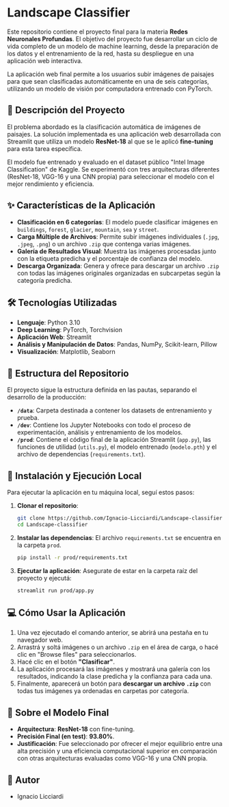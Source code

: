 # Landscape Classifier

Este repositorio contiene el proyecto final para la materia **Redes Neuronales Profundas**. El objetivo del proyecto fue desarrollar un ciclo de vida completo de un modelo de machine learning, desde la preparación de los datos y el entrenamiento de la red, hasta su despliegue en una aplicación web interactiva.

La aplicación web final permite a los usuarios subir imágenes de paisajes para que sean clasificadas automáticamente en una de seis categorías, utilizando un modelo de visión por computadora entrenado con PyTorch.

## 📜 Descripción del Proyecto

El problema abordado es la clasificación automática de imágenes de paisajes. La solución implementada es una aplicación web desarrollada con Streamlit que utiliza un modelo **ResNet-18** al que se le aplicó **fine-tuning** para esta tarea específica.

El modelo fue entrenado y evaluado en el dataset público "Intel Image Classification" de Kaggle. Se experimentó con tres arquitecturas diferentes (ResNet-18, VGG-16 y una CNN propia) para seleccionar el modelo con el mejor rendimiento y eficiencia.

## ✨ Características de la Aplicación

* **Clasificación en 6 categorías**: El modelo puede clasificar imágenes en `buildings`, `forest`, `glacier`, `mountain`, `sea` y `street`.
* **Carga Múltiple de Archivos**: Permite subir imágenes individuales (`.jpg`, `.jpeg`, `.png`) o un archivo `.zip` que contenga varias imágenes.
* **Galería de Resultados Visual**: Muestra las imágenes procesadas junto con la etiqueta predicha y el porcentaje de confianza del modelo.
* **Descarga Organizada**: Genera y ofrece para descargar un archivo `.zip` con todas las imágenes originales organizadas en subcarpetas según la categoría predicha.

## 🛠️ Tecnologías Utilizadas

* **Lenguaje**: Python 3.10
* **Deep Learning**: PyTorch, Torchvision
* **Aplicación Web**: Streamlit
* **Análisis y Manipulación de Datos**: Pandas, NumPy, Scikit-learn, Pillow
* **Visualización**: Matplotlib, Seaborn

## 📂 Estructura del Repositorio

El proyecto sigue la estructura definida en las pautas, separando el desarrollo de la producción:

* **`/data`**: Carpeta destinada a contener los datasets de entrenamiento y prueba.
* **`/dev`**: Contiene los Jupyter Notebooks con todo el proceso de experimentación, análisis y entrenamiento de los modelos.
* **`/prod`**: Contiene el código final de la aplicación Streamlit (`app.py`), las funciones de utilidad (`utils.py`), el modelo entrenado (`modelo.pth`) y el archivo de dependencias (`requirements.txt`).

## 🚀 Instalación y Ejecución Local

Para ejecutar la aplicación en tu máquina local, seguí estos pasos:

1.  **Clonar el repositorio**:
    ```bash
    git clone https://github.com/Ignacio-Licciardi/Landscape-classifier.git
    cd Landscape-classifier
    ```

2.  **Instalar las dependencias**:
    El archivo `requirements.txt` se encuentra en la carpeta `prod`.
    ```bash
    pip install -r prod/requirements.txt
    ```

3.  **Ejecutar la aplicación**:
    Asegurate de estar en la carpeta raíz del proyecto y ejecutá:
    ```bash
    streamlit run prod/app.py
    ```

## 💻 Cómo Usar la Aplicación

1.  Una vez ejecutado el comando anterior, se abrirá una pestaña en tu navegador web.
2.  Arrastrá y soltá imágenes o un archivo `.zip` en el área de carga, o hacé clic en "Browse files" para seleccionarlos.
3.  Hacé clic en el botón **"Clasificar"**.
4.  La aplicación procesará las imágenes y mostrará una galería con los resultados, indicando la clase predicha y la confianza para cada una.
5.  Finalmente, aparecerá un botón para **descargar un archivo `.zip`** con todas tus imágenes ya ordenadas en carpetas por categoría.

## 🤖 Sobre el Modelo Final

* **Arquitectura**: **ResNet-18** con fine-tuning.
* **Precisión Final (en test)**: **93.80%**.
* **Justificación**: Fue seleccionado por ofrecer el mejor equilibrio entre una alta precisión y una eficiencia computacional superior en comparación con otras arquitecturas evaluadas como VGG-16 y una CNN propia.

## 👥 Autor

* Ignacio Licciardi
